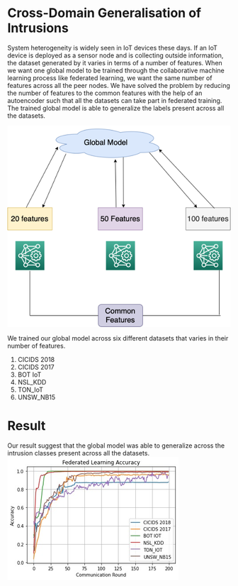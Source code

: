 # Cross-Domain Generalisation of Intrusions

System heterogeneity is widely seen in IoT devices these days. If an IoT device is deployed as a sensor node and is collecting outside information, the dataset generated by it varies in terms of a number of features. When we want one global model to be trained through the collaborative machine learning process like federated learning, we want the same number of features across all the peer nodes. We have solved the problem by reducing the number of features to the common features with the help of an autoencoder such that all the datasets can take part in federated training. The trained global model is able to generalize the labels present across all the datasets.



![alt text](https://github.com/cryptogeekk/Cross-Domain-Generalization-of-Intrusions/blob/main/System%20Heterogeneity.png)



We trained our global model across six different datasets that varies in their number of features.
1. CICIDS 2018
2. CICIDS 2017
3. BOT IoT
4. NSL_KDD
5. TON_IoT
6. UNSW_NB15

# Result
Our result suggest that the global model was able to generalize across the intrusion classes present across all the datasets.
![alt text](https://github.com/cryptogeekk/Cross-Domain-Generalization-of-Intrusions/blob/main/FL_Cross_domain_250.jpeg)
